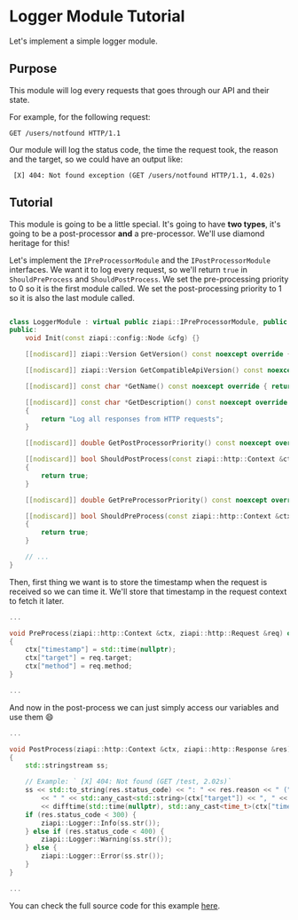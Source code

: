 # Logger Module Tutorial

Let's implement a simple logger module.

## Purpose

This module will log every requests that goes through our API and their state.

For example, for the following request:
```
GET /users/notfound HTTP/1.1
```

Our module will log the status code, the time the request took, the reason and the target, so we could have an output like:
```
 [X] 404: Not found exception (GET /users/notfound HTTP/1.1, 4.02s)
```

## Tutorial

This module is going to be a little special. It's going to have **two types**, it's going to be a post-processor **and** a pre-processor. We'll use diamond heritage for this!

Let's implement the `IPreProcessorModule` and the `IPostProcessorModule` interfaces.
We want it to log every request, so we'll return `true` in `ShouldPreProcess` and `ShouldPostProcess`.
We set the pre-processing priority to 0 so it is the first module called.
We set the post-processing priority to 1 so it is also the last module called.
```cpp

class LoggerModule : virtual public ziapi::IPreProcessorModule, public ziapi::IPostProcessorModule {
public:
    void Init(const ziapi::config::Node &cfg) {}

    [[nodiscard]] ziapi::Version GetVersion() const noexcept override { return {1, 0}; }

    [[nodiscard]] ziapi::Version GetCompatibleApiVersion() const noexcept override { return {1, 0}; }

    [[nodiscard]] const char *GetName() const noexcept override { return "LoggerModule"; }

    [[nodiscard]] const char *GetDescription() const noexcept override
    {
        return "Log all responses from HTTP requests";
    }

    [[nodiscard]] double GetPostProcessorPriority() const noexcept override { return 1; }

    [[nodiscard]] bool ShouldPostProcess(const ziapi::http::Context &ctx, const ziapi::http::Request req, const ziapi::http::Response &res) const override
    {
        return true;
    }

    [[nodiscard]] double GetPreProcessorPriority() const noexcept override { return 0; }

    [[nodiscard]] bool ShouldPreProcess(const ziapi::http::Context &ctx, const ziapi::http::Request &req) const override
    {
        return true;
    }

    // ...
}
```
Then, first thing we want is to store the timestamp when the request is received so we can time it. We'll store that timestamp in the request context to fetch it later.

```cpp
...

void PreProcess(ziapi::http::Context &ctx, ziapi::http::Request &req) override
{
    ctx["timestamp"] = std::time(nullptr);
    ctx["target"] = req.target;
    ctx["method"] = req.method;
}

...
```
And now in the post-process we can just simply access our variables and use them :smile:
```cpp
...

void PostProcess(ziapi::http::Context &ctx, ziapi::http::Response &res) override
{
    std::stringstream ss;

    // Example: ` [X] 404: Not found (GET /test, 2.02s)`
    ss << std::to_string(res.status_code) << ": " << res.reason << " (" << std::any_cast<std::string>(ctx["method"])
        << " " << std::any_cast<std::string>(ctx["target"]) << ", " << std::setprecision(2)
        << difftime(std::time(nullptr), std::any_cast<time_t>(ctx["timestamp"])) << "s)";
    if (res.status_code < 300) {
        ziapi::Logger::Info(ss.str());
    } else if (res.status_code < 400) {
        ziapi::Logger::Warning(ss.str());
    } else {
        ziapi::Logger::Error(ss.str());
    }
}

...
```
You can check the full source code for this example [here](/examples/modules/logger/LoggerModule.hpp).
